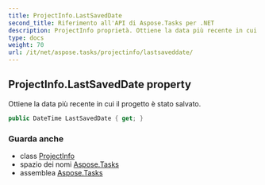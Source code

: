 ```yaml
---
title: ProjectInfo.LastSavedDate
second_title: Riferimento all'API di Aspose.Tasks per .NET
description: ProjectInfo proprietà. Ottiene la data più recente in cui il progetto è stato salvato.
type: docs
weight: 70
url: /it/net/aspose.tasks/projectinfo/lastsaveddate/
---
```

## ProjectInfo.LastSavedDate property

Ottiene la data più recente in cui il progetto è stato salvato.

```csharp
public DateTime LastSavedDate { get; }
```

### Guarda anche

* class [ProjectInfo](../)
* spazio dei nomi [Aspose.Tasks](../../projectinfo/)
* assemblea [Aspose.Tasks](../../../)


